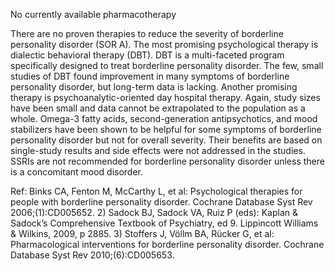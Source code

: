 No currently available pharmacotherapy

There are no proven therapies to reduce the severity of borderline personality disorder (SOR A). The most promising psychological therapy is dialectic behavioral therapy (DBT). DBT is a multi-faceted program specifically designed to treat borderline personality disorder. The few, small studies of DBT found improvement in many symptoms of borderline personality disorder, but long-term data is lacking. Another promising therapy is psychoanalytic-oriented day hospital therapy. Again, study sizes have been small and data cannot be extrapolated to the population as a whole.
Omega-3 fatty acids, second-generation antipsychotics, and mood stabilizers have been shown to be helpful for some symptoms of borderline personality disorder but not for overall severity. Their benefits are based on single-study results and side effects were not addressed in the studies. SSRIs are not recommended for borderline personality disorder unless there is a concomitant mood disorder.

Ref:  Binks CA, Fenton M, McCarthy L, et al: Psychological therapies for people with borderline personality disorder. Cochrane Database Syst Rev 2006;(1):CD005652.  2) Sadock BJ, Sadock VA, Ruiz P (eds): Kaplan & Sadock’s Comprehensive Textbook of Psychiatry, ed 9. Lippincott Williams & Wilkins, 2009, p 2885.  3) Stoffers J, Völlm BA, Rücker G, et al: Pharmacological interventions for borderline personality disorder. Cochrane Database Syst Rev 2010;(6):CD005653.